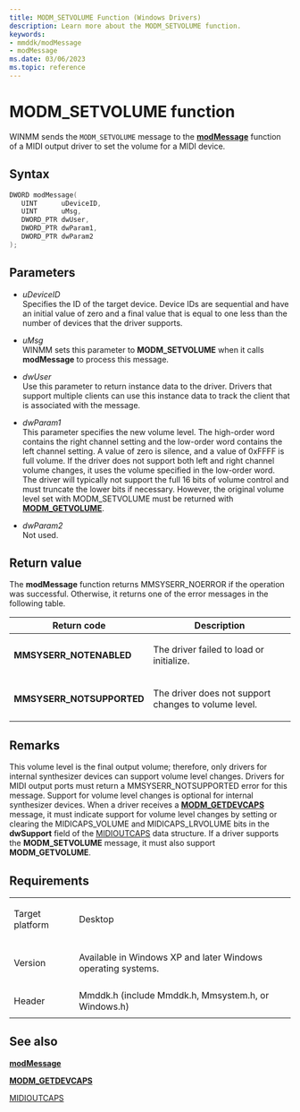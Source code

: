 ```yaml
---
title: MODM_SETVOLUME Function (Windows Drivers)
description: Learn more about the MODM_SETVOLUME function.
keywords:
- mmddk/modMessage
- modMessage
ms.date: 03/06/2023
ms.topic: reference
---
```


# MODM\_SETVOLUME function

WINMM sends the `MODM_SETVOLUME` message to the [**modMessage**](mod-message.md) function of a MIDI output driver to set the volume for a MIDI device.

## Syntax

``` c++
DWORD modMessage(
   UINT      uDeviceID,
   UINT      uMsg,
   DWORD_PTR dwUser,
   DWORD_PTR dwParam1,
   DWORD_PTR dwParam2
);
```

## Parameters

- *uDeviceID*  
  Specifies the ID of the target device. Device IDs are sequential and have an initial value of zero and a final value that is equal to one less than the number of devices that the driver supports.

- *uMsg*  
  WINMM sets this parameter to **MODM\_SETVOLUME** when it calls **modMessage** to process this message.

- *dwUser*  
  Use this parameter to return instance data to the driver. Drivers that support multiple clients can use this instance data to track the client that is associated with the message.

- *dwParam1*  
  This parameter specifies the new volume level. The high-order word contains the right channel setting and the low-order word contains the left channel setting. A value of zero is silence, and a value of 0xFFFF is full volume. If the driver does not support both left and right channel volume changes, it uses the volume specified in the low-order word. The driver will typically not support the full 16 bits of volume control and must truncate the lower bits if necessary. However, the original volume level set with MODM\_SETVOLUME must be returned with [**MODM\_GETVOLUME**](modm-getvolume.md).

- *dwParam2*  
  Not used.

## Return value

The **modMessage** function returns MMSYSERR\_NOERROR if the operation was successful. Otherwise, it returns one of the error messages in the following table.

<table>
<thead>
<tr class="header">
<th>Return code</th>
<th>Description</th>
</tr>
</thead>
<tbody>
<tr class="odd">
<td><strong>MMSYSERR_NOTENABLED</strong></td>
<td><p>The driver failed to load or initialize.</p></td>
</tr>
<tr class="even">
<td><strong>MMSYSERR_NOTSUPPORTED</strong></td>
<td><p>The driver does not support changes to volume level.</p></td>
</tr>
</tbody>
</table>

## Remarks

This volume level is the final output volume; therefore, only drivers for internal synthesizer devices can support volume level changes. Drivers for MIDI output ports must return a MMSYSERR\_NOTSUPPORTED error for this message. Support for volume level changes is optional for internal synthesizer devices. When a driver receives a [**MODM\_GETDEVCAPS**](modm-getdevcaps.md) message, it must indicate support for volume level changes by setting or clearing the MIDICAPS\_VOLUME and MIDICAPS\_LRVOLUME bits in the **dwSupport** field of the [MIDIOUTCAPS](/windows/win32/api/mmeapi/ns-mmeapi-midioutcaps) data structure. If a driver supports the **MODM\_SETVOLUME** message, it must also support **MODM\_GETVOLUME**.

## Requirements

<table>
<tbody>
<tr class="odd">
<td><p>Target platform</p></td>
<td>Desktop</td>
</tr>
<tr class="even">
<td><p>Version</p></td>
<td><p>Available in Windows XP and later Windows operating systems.</p></td>
</tr>
<tr class="odd">
<td><p>Header</p></td>
<td>Mmddk.h (include Mmddk.h, Mmsystem.h, or Windows.h)</td>
</tr>
</tbody>
</table>

## See also

[**modMessage**](mod-message.md)

[**MODM\_GETDEVCAPS**](modm-getdevcaps.md)

[MIDIOUTCAPS](/windows/win32/api/mmeapi/ns-mmeapi-midioutcaps)
